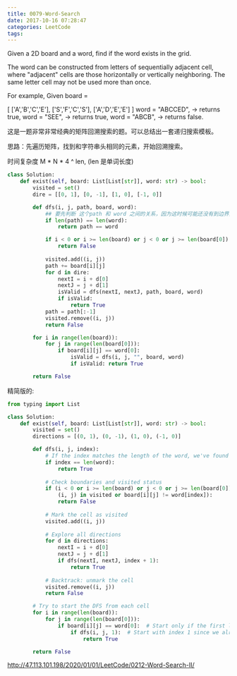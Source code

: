 ```yaml
---
title: 0079-Word-Search
date: 2017-10-16 07:28:47
categories: LeetCode
tags:
---
```


Given a 2D board and a word, find if the word exists in the grid.

The word can be constructed from letters of sequentially adjacent cell, where "adjacent" cells are those horizontally or vertically neighboring. The same letter cell may not be used more than once.

For example,
Given board =

[
  ['A','B','C','E'],
  ['S','F','C','S'],
  ['A','D','E','E']
]
word = "ABCCED", -> returns true,
word = "SEE", -> returns true,
word = "ABCB", -> returns false.



这是一题非常非常经典的矩阵回溯搜索的题。可以总结出一套递归搜索模板。



思路：先遍历矩阵，找到和字符串头相同的元素，开始回溯搜索。

时间复杂度 M * N * 4 ^ len, (len 是单词长度)

```python
class Solution:
    def exist(self, board: List[List[str]], word: str) -> bool:
        visited = set()
        dire = [[0, 1], [0, -1], [1, 0], [-1, 0]]

        def dfs(i, j, path, board, word):
            ## 要先判断 这个path 和 word 之间的关系，因为这时候可能还没有到边界条件判断
            if len(path) == len(word):
                return path == word

            if i < 0 or i >= len(board) or j < 0 or j >= len(board[0]) or (i, j) in visited or board[i][j] != word[len(path)]:
                return False
            
            visited.add((i, j))
            path += board[i][j]
            for d in dire:
                nextI = i + d[0]
                nextJ = j + d[1]
                isValid = dfs(nextI, nextJ, path, board, word)
                if isValid:
                    return True
            path = path[:-1]
            visited.remove((i, j))
            return False

        for i in range(len(board)):
            for j in range(len(board[0])):
                if board[i][j] == word[0]:
                    isValid = dfs(i, j, "", board, word)
                    if isValid: return True

        return False
```

精简版的:
```python
from typing import List

class Solution:
    def exist(self, board: List[List[str]], word: str) -> bool:
        visited = set()
        directions = [(0, 1), (0, -1), (1, 0), (-1, 0)]

        def dfs(i, j, index):
            # If the index matches the length of the word, we've found the word
            if index == len(word):
                return True
            
            # Check boundaries and visited status
            if (i < 0 or i >= len(board) or j < 0 or j >= len(board[0]) or 
                (i, j) in visited or board[i][j] != word[index]):
                return False
            
            # Mark the cell as visited
            visited.add((i, j))
            
            # Explore all directions
            for d in directions:
                nextI = i + d[0]
                nextJ = j + d[1]
                if dfs(nextI, nextJ, index + 1):
                    return True
            
            # Backtrack: unmark the cell
            visited.remove((i, j))
            return False

        # Try to start the DFS from each cell
        for i in range(len(board)):
            for j in range(len(board[0])):
                if board[i][j] == word[0]:  # Start only if the first letter matches
                    if dfs(i, j, 1):  # Start with index 1 since we already matched word[0]
                        return True

        return False
```

http://47.113.101.198/2020/01/01/LeetCode/0212-Word-Search-II/



